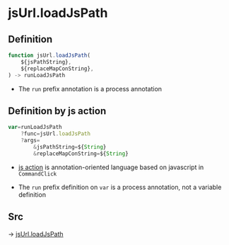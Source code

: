 # jsUrl.loadJsPath

## Definition

```js.js
function jsUrl.loadJsPath(
	${jsPathString},
	${replaceMapConString},
) -> runLoadJsPath
```

- The `run` prefix annotation is a process annotation
## Definition by js action

```js.js
var=runLoadJsPath
	?func=jsUrl.loadJsPath
	?args=
		&jsPathString=${String}
		&replaceMapConString=${String}
```

- [js action](#) is annotation-oriented language based on javascript in `CommandClick`

- The `run` prefix definition on `var` is a process annotation, not a variable definition

## Src

-> [jsUrl.loadJsPath](https://github.com/puutaro/CommandClick/blob/master/app/src/main/java/com/puutaro/commandclick/fragment_lib/terminal_fragment/js_interface/JsUrl.kt#L58)



